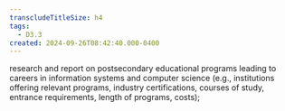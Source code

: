 ```yaml
---
transcludeTitleSize: h4
tags:
  - D3.3
created: 2024-09-26T08:42:40.000-0400
---
```

research and report on postsecondary educational programs leading to careers in information systems and computer science (e.g., institutions offering relevant programs, industry certifications, courses of study, entrance requirements, length of programs, costs);
